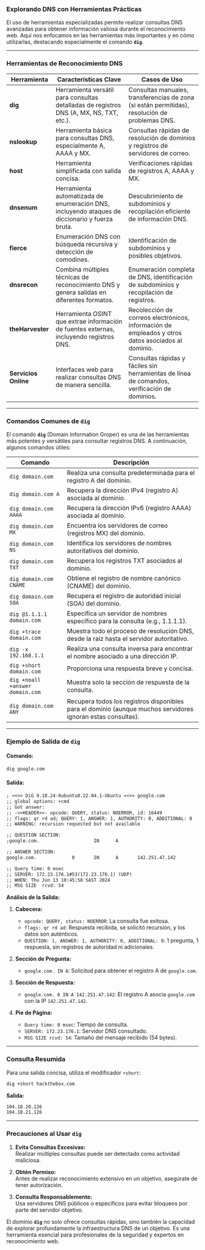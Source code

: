### **Explorando DNS con Herramientas Prácticas**

El uso de herramientas especializadas permite realizar consultas DNS avanzadas para obtener información valiosa durante el reconocimiento web. Aquí nos enfocamos en las herramientas más importantes y en cómo utilizarlas, destacando especialmente el comando **`dig`**.

---

### **Herramientas de Reconocimiento DNS**

|Herramienta|Características Clave|Casos de Uso|
|---|---|---|
|**dig**|Herramienta versátil para consultas detalladas de registros DNS (A, MX, NS, TXT, etc.).|Consultas manuales, transferencias de zona (si están permitidas), resolución de problemas DNS.|
|**nslookup**|Herramienta básica para consultas DNS, especialmente A, AAAA y MX.|Consultas rápidas de resolución de dominios y registros de servidores de correo.|
|**host**|Herramienta simplificada con salida concisa.|Verificaciones rápidas de registros A, AAAA y MX.|
|**dnsenum**|Herramienta automatizada de enumeración DNS, incluyendo ataques de diccionario y fuerza bruta.|Descubrimiento de subdominios y recopilación eficiente de información DNS.|
|**fierce**|Enumeración DNS con búsqueda recursiva y detección de comodines.|Identificación de subdominios y posibles objetivos.|
|**dnsrecon**|Combina múltiples técnicas de reconocimiento DNS y genera salidas en diferentes formatos.|Enumeración completa de DNS, identificación de subdominios y recopilación de registros.|
|**theHarvester**|Herramienta OSINT que extrae información de fuentes externas, incluyendo registros DNS.|Recolección de correos electrónicos, información de empleados y otros datos asociados al dominio.|
|**Servicios Online**|Interfaces web para realizar consultas DNS de manera sencilla.|Consultas rápidas y fáciles sin herramientas de línea de comandos, verificación de dominios.|

---

### **Comandos Comunes de `dig`**

El comando **`dig`** (Domain Information Groper) es una de las herramientas más potentes y versátiles para consultar registros DNS. A continuación, algunos comandos útiles:

|**Comando**|**Descripción**|
|---|---|
|`dig domain.com`|Realiza una consulta predeterminada para el registro A del dominio.|
|`dig domain.com A`|Recupera la dirección IPv4 (registro A) asociada al dominio.|
|`dig domain.com AAAA`|Recupera la dirección IPv6 (registro AAAA) asociada al dominio.|
|`dig domain.com MX`|Encuentra los servidores de correo (registros MX) del dominio.|
|`dig domain.com NS`|Identifica los servidores de nombres autoritativos del dominio.|
|`dig domain.com TXT`|Recupera los registros TXT asociados al dominio.|
|`dig domain.com CNAME`|Obtiene el registro de nombre canónico (CNAME) del dominio.|
|`dig domain.com SOA`|Recupera el registro de autoridad inicial (SOA) del dominio.|
|`dig @1.1.1.1 domain.com`|Especifica un servidor de nombres específico para la consulta (e.g., 1.1.1.1).|
|`dig +trace domain.com`|Muestra todo el proceso de resolución DNS, desde la raíz hasta el servidor autoritativo.|
|`dig -x 192.168.1.1`|Realiza una consulta inversa para encontrar el nombre asociado a una dirección IP.|
|`dig +short domain.com`|Proporciona una respuesta breve y concisa.|
|`dig +noall +answer domain.com`|Muestra solo la sección de respuesta de la consulta.|
|`dig domain.com ANY`|Recupera todos los registros disponibles para el dominio (aunque muchos servidores ignoran estas consultas).|

---

### **Ejemplo de Salida de `dig`**

#### Comando:

```bash
dig google.com
```

#### Salida:

```txt
; <<>> DiG 9.18.24-0ubuntu0.22.04.1-Ubuntu <<>> google.com
;; global options: +cmd
;; Got answer:
;; ->>HEADER<<- opcode: QUERY, status: NOERROR, id: 16449
;; flags: qr rd ad; QUERY: 1, ANSWER: 1, AUTHORITY: 0, ADDITIONAL: 0
;; WARNING: recursion requested but not available

;; QUESTION SECTION:
;google.com.                    IN      A

;; ANSWER SECTION:
google.com.             0       IN      A       142.251.47.142

;; Query time: 0 msec
;; SERVER: 172.23.176.1#53(172.23.176.1) (UDP)
;; WHEN: Thu Jun 13 10:45:58 SAST 2024
;; MSG SIZE  rcvd: 54
```

**Análisis de la Salida:**

1. **Cabecera:**
    
    - `opcode: QUERY, status: NOERROR`: La consulta fue exitosa.
    - `flags: qr rd ad`: Respuesta recibida, se solicitó recursión, y los datos son auténticos.
    - `QUESTION: 1, ANSWER: 1, AUTHORITY: 0, ADDITIONAL: 0`: 1 pregunta, 1 respuesta, sin registros de autoridad ni adicionales.
2. **Sección de Pregunta:**
    
    - `google.com. IN A`: Solicitud para obtener el registro A de `google.com`.
3. **Sección de Respuesta:**
    
    - `google.com. 0 IN A 142.251.47.142`: El registro A asocia `google.com` con la IP `142.251.47.142`.
4. **Pie de Página:**
    
    - `Query time: 0 msec`: Tiempo de consulta.
    - `SERVER: 172.23.176.1`: Servidor DNS consultado.
    - `MSG SIZE rcvd: 54`: Tamaño del mensaje recibido (54 bytes).

---

### **Consulta Resumida**

Para una salida concisa, utiliza el modificador `+short`:

```bash
dig +short hackthebox.com
```

**Salida:**

```txt
104.18.20.126
104.18.21.126
```

---

### **Precauciones al Usar `dig`**

1. **Evita Consultas Excesivas:**  
    Realizar múltiples consultas puede ser detectado como actividad maliciosa.
    
2. **Obtén Permiso:**  
    Antes de realizar reconocimiento extensivo en un objetivo, asegúrate de tener autorización.
    
3. **Consulta Responsablemente:**  
    Usa servidores DNS públicos o específicos para evitar bloqueos por parte del servidor objetivo.
    

El dominio **`dig`** no solo ofrece consultas rápidas, sino también la capacidad de explorar profundamente la infraestructura DNS de un objetivo. Es una herramienta esencial para profesionales de la seguridad y expertos en reconocimiento web.